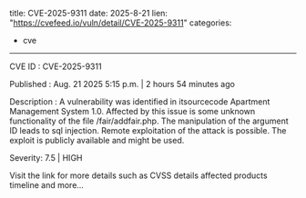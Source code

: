  
title: CVE-2025-9311
date: 2025-8-21
lien: "https://cvefeed.io/vuln/detail/CVE-2025-9311"
categories:
  - cve
---

CVE ID : CVE-2025-9311

Published :  Aug. 21
2025
5:15 p.m. | 2 hours
54 minutes ago

Description : A vulnerability was identified in itsourcecode Apartment Management System 1.0. Affected by this issue is some unknown functionality of the file /fair/addfair.php. The manipulation of the argument ID leads to sql injection. Remote exploitation of the attack is possible. The exploit is publicly available and might be used.

Severity: 7.5 | HIGH

Visit the link for more details
such as CVSS details
affected products
timeline
and more...
